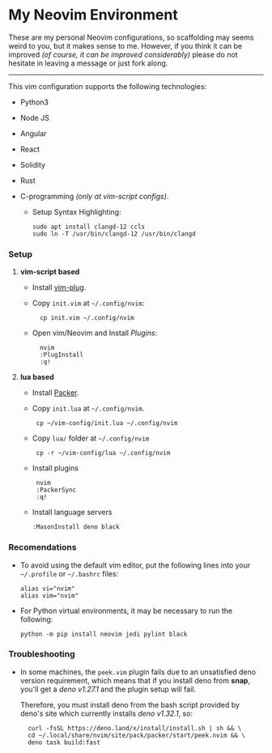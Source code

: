 # My Neovim Environment

These are my personal Neovim configurations, so scaffolding may seems
weird to you, but it makes sense to me. However, if you think it can be
improved _(of course, it can be improved considerably)_ please do not
hesitate in leaving a message or just fork along.

---

This vim configuration supports the following technologies:

- Python3
- Node JS
- Angular
- React
- Solidity
- Rust
- C-programming _(only at vim-script configs)_.

  - Setup Syntax Highlighting:

        sudo apt install clangd-12 ccls
        sudo ln -T /usr/bin/clangd-12 /usr/bin/clangd

### Setup

1.  **vim-script based**

    - Install [vim-plug](https://github.com/junegunn/vim-plug).

    - Copy `init.vim` at `~/.config/nvim`:

            cp init.vim ~/.config/nvim

    - Open vim/Neovim and Install _Plugins_:

            nvim
            :PlugInstall
            :q!

1.  **lua based**

    - Install [Packer](https://github.com/wbthomason/packer.nvim#quickstart).
    - Copy `init.lua` at `~/.config/nvim`.

           cp ~/vim-config/init.lua ~/.config/nvim

    - Copy `lua/` folder at `~/.config/nvim`

           cp -r ~/vim-config/lua ~/.config/nvim

    - Install plugins

           nvim
           :PackerSync
           :q!

    - Install language servers

          :MasonInstall deno black

### Recomendations

- To avoid using the default vim editor, put the following lines into your
  `~/.profile` or `~/.bashrc` files:

      alias vi="nvim"
      alias vim="nvim"

- For Python virtual environments, it may be necessary to run the following:

      python -m pip install neovim jedi pylint black

### Troubleshooting

- In some machines, the `peek.vim` plugin fails due to an unsatisfied
  deno version requirement, which means that if you install deno from
  **snap**, you'll get a _deno v1.27.1_ and the plugin setup will fail.

  Therefore, you must install deno from the bash script provided by deno's site
  which currently installs _deno v1.32.1_, so:

        curl -fsSL https://deno.land/x/install/install.sh | sh && \
        cd ~/.local/share/nvim/site/pack/packer/start/peek.nvim && \
        deno task build:fast
